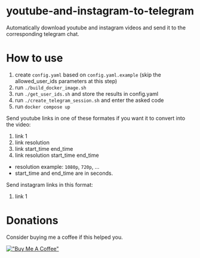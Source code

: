 # youtube-and-instagram-to-telegram
Automatically download youtube and instagram videos and send it to the corresponding telegram chat.

# How to use

1. create `config.yaml` based on `config.yaml.example` (skip the allowed_user_ids parameters at this step)
2. run `./build_docker_image.sh`
3. run `./get_user_ids.sh` and store the results in config.yaml
4. run `./create_telegram_session.sh` and enter the asked code
5. run `docker compose up`

Send youtube links in one of these formates if you want it to convert into the video:
1. link 1
2. link resolution
3. link start_time end_time
4. link resolution start_time end_time

- resolution example: `1080p`, `720p`, ...
- start_time and end_time are in seconds.

Send instagram links in this format:
1. link 1

# Donations
Consider buying me a coffee if this helped you.

[!["Buy Me A Coffee"](https://www.buymeacoffee.com/assets/img/custom_images/orange_img.png)](https://www.buymeacoffee.com/aflt)
